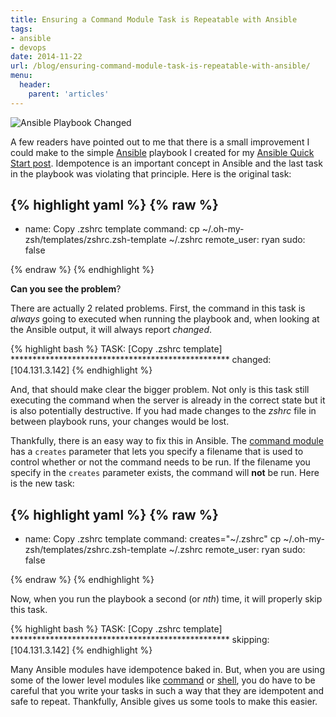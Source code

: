 ```yaml
---
title: Ensuring a Command Module Task is Repeatable with Ansible
tags:
- ansible
- devops
date: 2014-11-22
url: /blog/ensuring-command-module-task-is-repeatable-with-ansible/
menu:
  header:
    parent: 'articles'
---
```


![Ansible Playbook Changed](/public/images/ansible-playbook-changed.png)

A few readers have pointed out to me that there is a small improvement I could make to the simple [Ansible](http://www.ansible.com/home) playbook I created for my [Ansible Quick Start post](/blog/ansible-quick-start/). Idempotence is an important concept in Ansible and the last task in the playbook was violating that principle. Here is the original task:

{% highlight yaml %}
{% raw %}
---
- name: Copy .zshrc template
  command: cp ~/.oh-my-zsh/templates/zshrc.zsh-template ~/.zshrc
  remote_user: ryan
  sudo: false

{% endraw %}
{% endhighlight %}

**Can you see the problem**?

There are actually 2 related problems. First, the command in this task is *always* going to executed when running the playbook and, when looking at the Ansible output, it will always report *changed*.

{% highlight bash %}
TASK: [Copy .zshrc template] **************************************************
changed: [104.131.3.142]
{% endhighlight %}

And, that should make clear the bigger problem. Not only is this task still executing the command when the server is already in the correct state but it is also potentially destructive. If you had made changes to the *zshrc* file in between playbook runs, your changes would be lost.

Thankfully, there is an easy way to fix this in Ansible. The [command module](http://docs.ansible.com/command_module.html) has a `creates` parameter that lets you specify a filename that is used to control whether or not the command needs to be run. If the filename you specify in the `creates` parameter exists, the command will **not** be run. Here is the new task:

{% highlight yaml %}
{% raw %}
---
- name: Copy .zshrc template
  command: creates="~/.zshrc" cp ~/.oh-my-zsh/templates/zshrc.zsh-template ~/.zshrc
  remote_user: ryan
  sudo: false

{% endraw %}
{% endhighlight %}

Now, when you run the playbook a second (or *nth*) time, it will properly skip this task.

{% highlight bash %}
TASK: [Copy .zshrc template] **************************************************
skipping: [104.131.3.142]
{% endhighlight %}

Many Ansible modules have idempotence baked in. But, when you are using some of the lower level modules like [command](http://docs.ansible.com/command_module.html) or [shell](http://docs.ansible.com/shell_module.html), you do have to be careful that you write your tasks in such a way that they are idempotent and safe to repeat. Thankfully, Ansible gives us some tools to make this easier.
